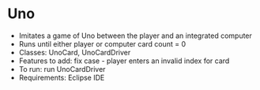 # Uno

  - Imitates a game of Uno between the player and an integrated computer
  - Runs until either player or computer card count = 0
  - Classes: UnoCard, UnoCardDriver
  - Features to add: fix case - player enters an invalid index for card
  - To run: run UnoCardDriver
  - Requirements: Eclipse IDE
